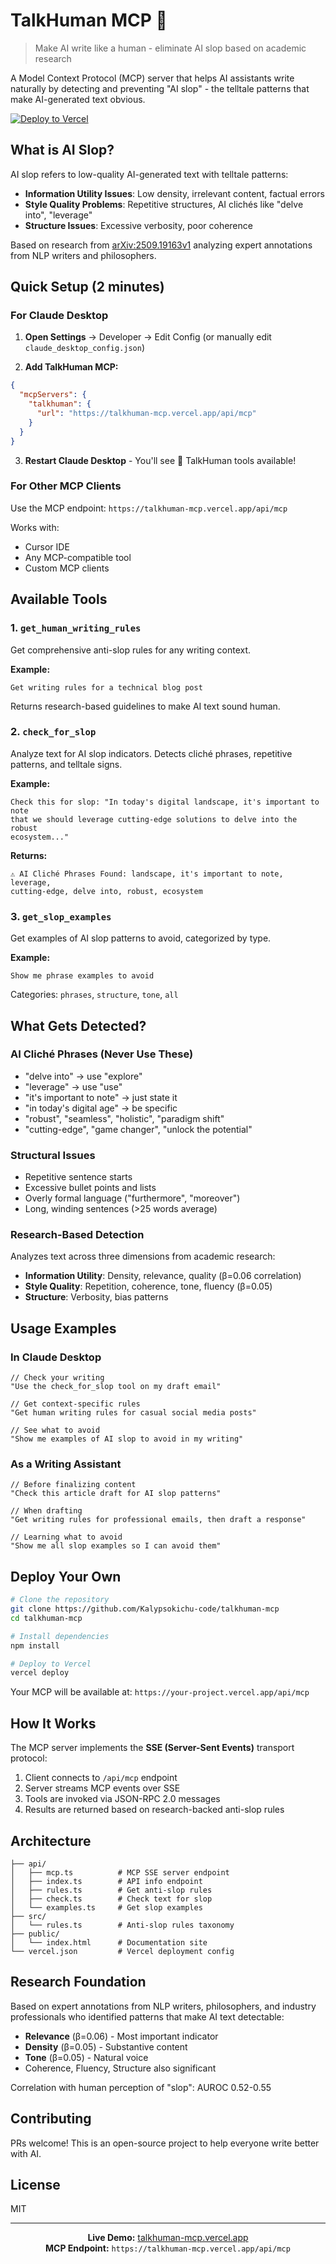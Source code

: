 # TalkHuman MCP 🚀

> Make AI write like a human - eliminate AI slop based on academic research

A Model Context Protocol (MCP) server that helps AI assistants write naturally by detecting and preventing "AI slop" - the telltale patterns that make AI-generated text obvious.

[![Deploy to Vercel](https://vercel.com/button)](https://vercel.com/import/project?template=https://github.com/Kalypsokichu-code/talkhuman-mcp)

## What is AI Slop?

AI slop refers to low-quality AI-generated text with telltale patterns:

- **Information Utility Issues**: Low density, irrelevant content, factual errors
- **Style Quality Problems**: Repetitive structures, AI clichés like "delve into", "leverage"
- **Structure Issues**: Excessive verbosity, poor coherence

Based on research from [arXiv:2509.19163v1](https://arxiv.org/abs/2509.19163) analyzing expert annotations from NLP writers and philosophers.

## Quick Setup (2 minutes)

### For Claude Desktop

1. **Open Settings** → Developer → Edit Config (or manually edit `claude_desktop_config.json`)

2. **Add TalkHuman MCP:**

```json
{
  "mcpServers": {
    "talkhuman": {
      "url": "https://talkhuman-mcp.vercel.app/api/mcp"
    }
  }
}
```

3. **Restart Claude Desktop** - You'll see 🔌 TalkHuman tools available!

### For Other MCP Clients

Use the MCP endpoint: `https://talkhuman-mcp.vercel.app/api/mcp`

Works with:
- Cursor IDE
- Any MCP-compatible tool
- Custom MCP clients

## Available Tools

### 1. `get_human_writing_rules`

Get comprehensive anti-slop rules for any writing context.

**Example:**
```
Get writing rules for a technical blog post
```

Returns research-based guidelines to make AI text sound human.

### 2. `check_for_slop`

Analyze text for AI slop indicators. Detects cliché phrases, repetitive patterns, and telltale signs.

**Example:**
```
Check this for slop: "In today's digital landscape, it's important to note
that we should leverage cutting-edge solutions to delve into the robust
ecosystem..."
```

**Returns:**
```
⚠️ AI Cliché Phrases Found: landscape, it's important to note, leverage,
cutting-edge, delve into, robust, ecosystem
```

### 3. `get_slop_examples`

Get examples of AI slop patterns to avoid, categorized by type.

**Example:**
```
Show me phrase examples to avoid
```

Categories: `phrases`, `structure`, `tone`, `all`

## What Gets Detected?

### AI Cliché Phrases (Never Use These)

- "delve into" → use "explore"
- "leverage" → use "use"
- "it's important to note" → just state it
- "in today's digital age" → be specific
- "robust", "seamless", "holistic", "paradigm shift"
- "cutting-edge", "game changer", "unlock the potential"

### Structural Issues

- Repetitive sentence starts
- Excessive bullet points and lists
- Overly formal language ("furthermore", "moreover")
- Long, winding sentences (>25 words average)

### Research-Based Detection

Analyzes text across three dimensions from academic research:

- **Information Utility**: Density, relevance, quality (β=0.06 correlation)
- **Style Quality**: Repetition, coherence, tone, fluency (β=0.05)
- **Structure**: Verbosity, bias patterns

## Usage Examples

### In Claude Desktop

```
// Check your writing
"Use the check_for_slop tool on my draft email"

// Get context-specific rules
"Get human writing rules for casual social media posts"

// See what to avoid
"Show me examples of AI slop to avoid in my writing"
```

### As a Writing Assistant

```
// Before finalizing content
"Check this article draft for AI slop patterns"

// When drafting
"Get writing rules for professional emails, then draft a response"

// Learning what to avoid
"Show me all slop examples so I can avoid them"
```

## Deploy Your Own

```bash
# Clone the repository
git clone https://github.com/Kalypsokichu-code/talkhuman-mcp
cd talkhuman-mcp

# Install dependencies
npm install

# Deploy to Vercel
vercel deploy
```

Your MCP will be available at: `https://your-project.vercel.app/api/mcp`

## How It Works

The MCP server implements the **SSE (Server-Sent Events)** transport protocol:

1. Client connects to `/api/mcp` endpoint
2. Server streams MCP events over SSE
3. Tools are invoked via JSON-RPC 2.0 messages
4. Results are returned based on research-backed anti-slop rules

## Architecture

```
├── api/
│   ├── mcp.ts          # MCP SSE server endpoint
│   ├── index.ts        # API info endpoint
│   ├── rules.ts        # Get anti-slop rules
│   ├── check.ts        # Check text for slop
│   └── examples.ts     # Get slop examples
├── src/
│   └── rules.ts        # Anti-slop rules taxonomy
├── public/
│   └── index.html      # Documentation site
└── vercel.json         # Vercel deployment config
```

## Research Foundation

Based on expert annotations from NLP writers, philosophers, and industry professionals who identified patterns that make AI text detectable:

- **Relevance** (β=0.06) - Most important indicator
- **Density** (β=0.05) - Substantive content
- **Tone** (β=0.05) - Natural voice
- Coherence, Fluency, Structure also significant

Correlation with human perception of "slop": AUROC 0.52-0.55

## Contributing

PRs welcome! This is an open-source project to help everyone write better with AI.

## License

MIT

---

<p align="center">
  <strong>Live Demo:</strong> <a href="https://talkhuman-mcp.vercel.app">talkhuman-mcp.vercel.app</a><br>
  <strong>MCP Endpoint:</strong> <code>https://talkhuman-mcp.vercel.app/api/mcp</code>
</p>
